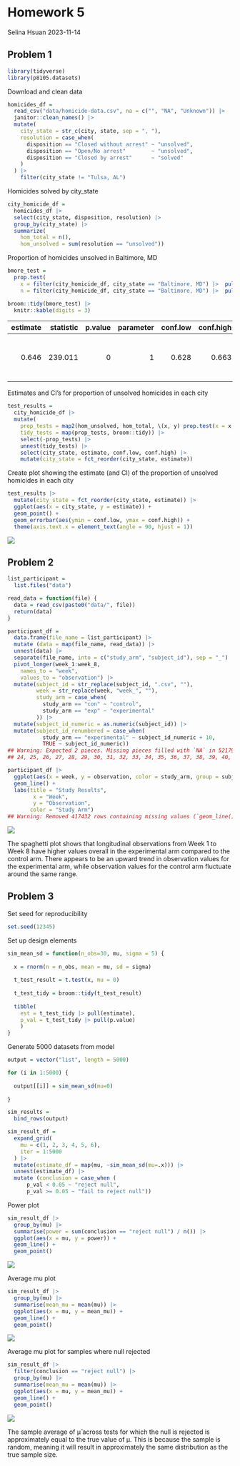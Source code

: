 Homework 5
================
Selina Hsuan
2023-11-14

## Problem 1

``` r
library(tidyverse)
library(p8105.datasets)
```

Download and clean data

``` r
homicides_df = 
  read_csv("data/homicide-data.csv", na = c("", "NA", "Unknown")) |> 
  janitor::clean_names() |> 
  mutate(
    city_state = str_c(city, state, sep = ", "),
    resolution = case_when(
      disposition == "Closed without arrest" ~ "unsolved",
      disposition == "Open/No arrest"        ~ "unsolved",
      disposition == "Closed by arrest"      ~ "solved"
    )
  ) |> 
    filter(city_state != "Tulsa, AL") 
```

Homicides solved by city_state

``` r
city_homicide_df = 
  homicides_df |> 
  select(city_state, disposition, resolution) |> 
  group_by(city_state) |> 
  summarize(
    hom_total = n(),
    hom_unsolved = sum(resolution == "unsolved"))
```

Proportion of homicides unsolved in Baltimore, MD

``` r
bmore_test = 
  prop.test(
    x = filter(city_homicide_df, city_state == "Baltimore, MD") |>  pull(hom_unsolved),
    n = filter(city_homicide_df, city_state == "Baltimore, MD") |>  pull(hom_total)) 

broom::tidy(bmore_test) |> 
  knitr::kable(digits = 3)
```

| estimate | statistic | p.value | parameter | conf.low | conf.high | method                                               | alternative |
|---------:|----------:|--------:|----------:|---------:|----------:|:-----------------------------------------------------|:------------|
|    0.646 |   239.011 |       0 |         1 |    0.628 |     0.663 | 1-sample proportions test with continuity correction | two.sided   |

Estimates and CI’s for proportion of unsolved homicides in each city

``` r
test_results = 
  city_homicide_df |> 
  mutate(
    prop_tests = map2(hom_unsolved, hom_total, \(x, y) prop.test(x = x, n = y)),
    tidy_tests = map(prop_tests, broom::tidy)) |> 
    select(-prop_tests) |> 
    unnest(tidy_tests) |> 
    select(city_state, estimate, conf.low, conf.high) |> 
    mutate(city_state = fct_reorder(city_state, estimate))
```

Create plot showing the estimate (and CI) of the proportion of unsolved
homicides in each city

``` r
test_results |> 
  mutate(city_state = fct_reorder(city_state, estimate)) |> 
  ggplot(aes(x = city_state, y = estimate)) + 
  geom_point() + 
  geom_errorbar(aes(ymin = conf.low, ymax = conf.high)) + 
  theme(axis.text.x = element_text(angle = 90, hjust = 1))
```

![](p8105_hw5_sh4354_files/figure-gfm/unnamed-chunk-6-1.png)<!-- -->

## Problem 2

``` r
list_participant = 
  list.files("data")
```

``` r
read_data = function(file) {
  data = read_csv(paste0("data/", file))
  return(data)
}
```

``` r
participant_df = 
  data.frame(file_name = list_participant) |> 
  mutate (data = map(file_name, read_data)) |> 
  unnest(data) |> 
  separate(file_name, into = c("study_arm", "subject_id"), sep = "_") |> 
  pivot_longer(week_1:week_8,
    names_to = "week", 
    values_to = "observation") |> 
  mutate(subject_id = str_replace(subject_id, ".csv", ""),
         week = str_replace(week, "week_", ""), 
         study_arm = case_when(
           study_arm == "con" ~ "control",
           study_arm == "exp" ~ "experimental"
         )) |> 
  mutate(subject_id_numeric = as.numeric(subject_id)) |> 
  mutate(subject_id_renumbered = case_when(
           study_arm == "experimental" ~ subject_id_numeric + 10,
           TRUE ~ subject_id_numeric))
## Warning: Expected 2 pieces. Missing pieces filled with `NA` in 52179 rows [21, 22, 23,
## 24, 25, 26, 27, 28, 29, 30, 31, 32, 33, 34, 35, 36, 37, 38, 39, 40, ...].
```

``` r
participant_df |> 
  ggplot(aes(x = week, y = observation, color = study_arm, group = subject_id_renumbered)) + 
  geom_line() +
  labs(title = "Study Results", 
        x = "Week",
        y = "Observation", 
       color = "Study Arm")
## Warning: Removed 417432 rows containing missing values (`geom_line()`).
```

![](p8105_hw5_sh4354_files/figure-gfm/unnamed-chunk-10-1.png)<!-- -->

The spaghetti plot shows that longitudinal observations from Week 1 to
Week 8 have higher values overall in the experimental arm compared to
the control arm. There appears to be an upward trend in observation
values for the experimental arm, while observation values for the
control arm fluctuate around the same range.

## Problem 3

Set seed for reproducibility

``` r
set.seed(12345)
```

Set up design elements

``` r
sim_mean_sd = function(n_obs=30, mu, sigma = 5) {
  
  x = rnorm(n = n_obs, mean = mu, sd = sigma)
  
  t_test_result = t.test(x, mu = 0)
  
  t_test_tidy = broom::tidy(t_test_result)
  
  tibble(
    est = t_test_tidy |> pull(estimate), 
    p_val = t_test_tidy |> pull(p.value)
    )
}
```

Generate 5000 datasets from model

``` r
output = vector("list", length = 5000)

for (i in 1:5000) {
  
  output[[i]] = sim_mean_sd(mu=0)
  
}

sim_results = 
  bind_rows(output)
```

``` r
sim_result_df =
  expand_grid(
    mu = c(1, 2, 3, 4, 5, 6),
    iter = 1:5000
  ) |> 
  mutate(estimate_df = map(mu, ~sim_mean_sd(mu=.x))) |> 
  unnest(estimate_df) |> 
  mutate (conclusion = case_when (
      p_val < 0.05 ~ "reject null",
      p_val >= 0.05 ~ "fail to reject null"))
```

Power plot

``` r
sim_result_df |> 
  group_by(mu) |> 
  summarise(power = sum(conclusion == "reject null") / n()) |> 
  ggplot(aes(x = mu, y = power)) +
  geom_line() +
  geom_point()
```

![](p8105_hw5_sh4354_files/figure-gfm/unnamed-chunk-15-1.png)<!-- -->

Average mu plot

``` r
sim_result_df |> 
  group_by(mu) |> 
  summarise(mean_mu = mean(mu)) |> 
  ggplot(aes(x = mu, y = mean_mu)) +
  geom_line() +
  geom_point()
```

![](p8105_hw5_sh4354_files/figure-gfm/unnamed-chunk-16-1.png)<!-- -->

Average mu plot for samples where null rejected

``` r
sim_result_df |> 
  filter(conclusion == "reject null") |> 
  group_by(mu) |> 
  summarise(mean_mu = mean(mu)) |> 
  ggplot(aes(x = mu, y = mean_mu)) +
  geom_line() +
  geom_point()
```

![](p8105_hw5_sh4354_files/figure-gfm/unnamed-chunk-17-1.png)<!-- -->

The sample average of μ̂ across tests for which the null is rejected is
approximately equal to the true value of μ. This is because the sample
is random, meaning it will result in approximately the same distribution
as the true sample size.
